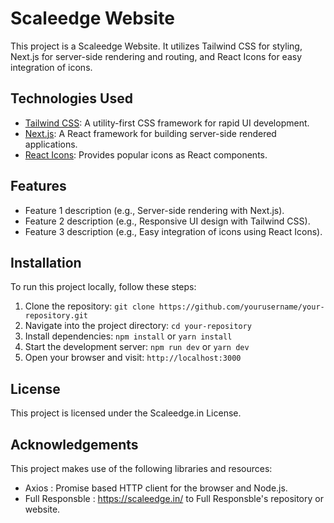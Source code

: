 # Scaleedge Website

This project is a Scaleedge Website. It utilizes Tailwind CSS for styling, Next.js for server-side rendering and routing, and React Icons for easy integration of icons.

## Technologies Used

- [Tailwind CSS](https://tailwindcss.com/): A utility-first CSS framework for rapid UI development.
- [Next.js](https://nextjs.org/): A React framework for building server-side rendered applications.
- [React Icons](https://react-icons.github.io/react-icons/): Provides popular icons as React components.

## Features

- Feature 1 description (e.g., Server-side rendering with Next.js).
- Feature 2 description (e.g., Responsive UI design with Tailwind CSS).
- Feature 3 description (e.g., Easy integration of icons using React Icons).

## Installation

To run this project locally, follow these steps:

1. Clone the repository: `git clone https://github.com/yourusername/your-repository.git`
2. Navigate into the project directory: `cd your-repository`
3. Install dependencies: `npm install` or `yarn install`
4. Start the development server: `npm run dev` or `yarn dev`
5. Open your browser and visit: `http://localhost:3000`




## License

This project is licensed under the Scaleedge.in License.

## Acknowledgements

This project makes use of the following libraries and resources:

- Axios : Promise based HTTP client for the browser and Node.js.
- Full Responsble : https://scaleedge.in/ to Full Responsble's repository or website.



